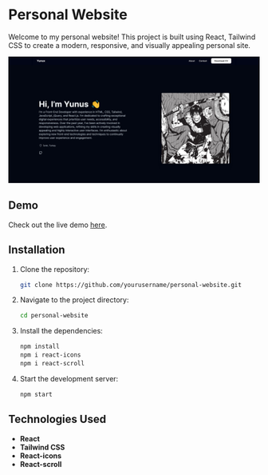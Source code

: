 # Personal Website

Welcome to my personal website! This project is built using React, Tailwind CSS to create a modern, responsive, and visually appealing personal site.

![1](image-1.png)

## Demo

Check out the live demo [here](https://personal-website-page.vercel.app/).

## Installation

1. Clone the repository:
    ```bash
    git clone https://github.com/yourusername/personal-website.git
    ```
2. Navigate to the project directory:
    ```bash
    cd personal-website
    ```
3. Install the dependencies:
    ```bash
    npm install
    npm i react-icons
    npm i react-scroll
    ```
4. Start the development server:
    ```bash
    npm start
    ```

## Technologies Used

- **React**
- **Tailwind CSS**
- **React-icons**
- **React-scroll**
